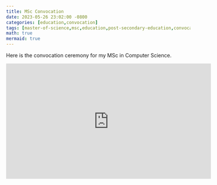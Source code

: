 ```yaml
---
title: MSc Convocation
date: 2023-05-26 23:02:00 -0800
categories: [education,convocation]
tags: [master-of-science,msc,education,post-secondary-education,convocation]
math: true
mermaid: true
---
```


Here is the convocation ceremony for my MSc in Computer Science.

<iframe width="560" height="315" src="https://www.youtube.com/embed/M1gnMCGhBZc" title="YouTube video player" frameborder="0" allow="accelerometer; autoplay; clipboard-write; encrypted-media; gyroscope; picture-in-picture; web-share" allowfullscreen></iframe>
